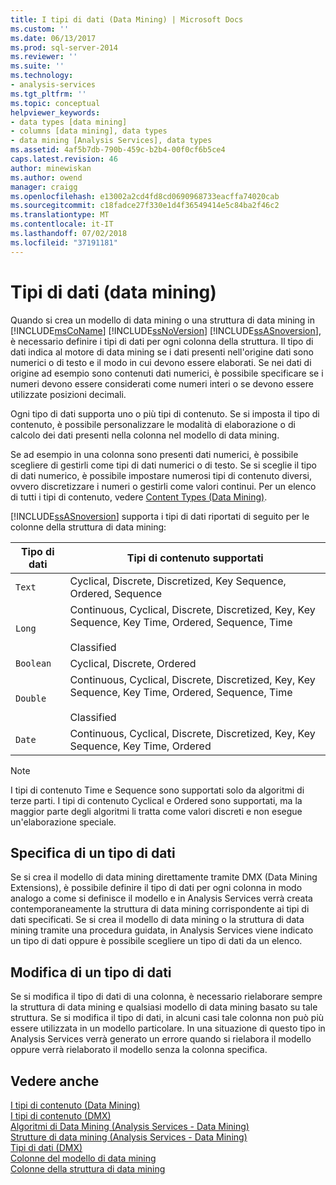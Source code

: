 ```yaml
---
title: I tipi di dati (Data Mining) | Microsoft Docs
ms.custom: ''
ms.date: 06/13/2017
ms.prod: sql-server-2014
ms.reviewer: ''
ms.suite: ''
ms.technology:
- analysis-services
ms.tgt_pltfrm: ''
ms.topic: conceptual
helpviewer_keywords:
- data types [data mining]
- columns [data mining], data types
- data mining [Analysis Services], data types
ms.assetid: 4af5b7db-790b-459c-b2b4-00f0cf6b5ce4
caps.latest.revision: 46
author: minewiskan
ms.author: owend
manager: craigg
ms.openlocfilehash: e13002a2cd4fd8cd0690968733eacffa74020cab
ms.sourcegitcommit: c18fadce27f330e1d4f36549414e5c84ba2f46c2
ms.translationtype: MT
ms.contentlocale: it-IT
ms.lasthandoff: 07/02/2018
ms.locfileid: "37191181"
---
```

# <a name="data-types-data-mining"></a>Tipi di dati (data mining)
  Quando si crea un modello di data mining o una struttura di data mining in [!INCLUDE[msCoName](../../includes/msconame-md.md)] [!INCLUDE[ssNoVersion](../../includes/ssnoversion-md.md)] [!INCLUDE[ssASnoversion](../../includes/ssasnoversion-md.md)], è necessario definire i tipi di dati per ogni colonna della struttura. Il tipo di dati indica al motore di data mining se i dati presenti nell'origine dati sono numerici o di testo e il modo in cui devono essere elaborati. Se nei dati di origine ad esempio sono contenuti dati numerici, è possibile specificare se i numeri devono essere considerati come numeri interi o se devono essere utilizzate posizioni decimali.  
  
 Ogni tipo di dati supporta uno o più tipi di contenuto. Se si imposta il tipo di contenuto, è possibile personalizzare le modalità di elaborazione o di calcolo dei dati presenti nella colonna nel modello di data mining.  
  
 Se ad esempio in una colonna sono presenti dati numerici, è possibile scegliere di gestirli come tipi di dati numerici o di testo. Se si sceglie il tipo di dati numerico, è possibile impostare numerosi tipi di contenuto diversi, ovvero discretizzare i numeri o gestirli come valori continui. Per un elenco di tutti i tipi di contenuto, vedere [Content Types &#40;Data Mining&#41;](content-types-data-mining.md).  
  
 [!INCLUDE[ssASnoversion](../../includes/ssasnoversion-md.md)] supporta i tipi di dati riportati di seguito per le colonne della struttura di data mining:  
  
|Tipo di dati|Tipi di contenuto supportati|  
|---------------|-----------------------------|  
|`Text`|Cyclical, Discrete, Discretized, Key Sequence, Ordered, Sequence|  
|`Long`|Continuous, Cyclical, Discrete, Discretized, Key, Key Sequence, Key Time, Ordered, Sequence, Time<br /><br /> Classified|  
|`Boolean`|Cyclical, Discrete, Ordered|  
|`Double`|Continuous, Cyclical, Discrete, Discretized, Key, Key Sequence, Key Time, Ordered, Sequence, Time<br /><br /> Classified|  
|`Date`|Continuous, Cyclical, Discrete, Discretized, Key, Key Sequence, Key Time, Ordered|  
  
> [!NOTE]  
>  I tipi di contenuto Time e Sequence sono supportati solo da algoritmi di terze parti. I tipi di contenuto Cyclical e Ordered sono supportati, ma la maggior parte degli algoritmi li tratta come valori discreti e non esegue un'elaborazione speciale.  
  
## <a name="specifying-a-data-type"></a>Specifica di un tipo di dati  
 Se si crea il modello di data mining direttamente tramite DMX (Data Mining Extensions), è possibile definire il tipo di dati per ogni colonna in modo analogo a come si definisce il modello e in Analysis Services verrà creata contemporaneamente la struttura di data mining corrispondente ai tipi di dati specificati. Se si crea il modello di data mining o la struttura di data mining tramite una procedura guidata, in Analysis Services viene indicato un tipo di dati oppure è possibile scegliere un tipo di dati da un elenco.  
  
## <a name="changing-a-data-type"></a>Modifica di un tipo di dati  
 Se si modifica il tipo di dati di una colonna, è necessario rielaborare sempre la struttura di data mining e qualsiasi modello di data mining basato su tale struttura. Se si modifica il tipo di dati, in alcuni casi tale colonna non può più essere utilizzata in un modello particolare. In una situazione di questo tipo in Analysis Services verrà generato un errore quando si rielabora il modello oppure verrà rielaborato il modello senza la colonna specifica.  
  
## <a name="see-also"></a>Vedere anche  
 [I tipi di contenuto &#40;Data Mining&#41;](content-types-data-mining.md)   
 [I tipi di contenuto &#40;DMX&#41;](/sql/dmx/content-types-dmx)   
 [Algoritmi di Data Mining &#40;Analysis Services - Data Mining&#41;](data-mining-algorithms-analysis-services-data-mining.md)   
 [Strutture di data mining &#40;Analysis Services - Data Mining&#41;](mining-structures-analysis-services-data-mining.md)   
 [Tipi di dati &#40;DMX&#41;](/sql/dmx/data-types-dmx)   
 [Colonne del modello di data mining](mining-model-columns.md)   
 [Colonne della struttura di data mining](mining-structure-columns.md)  
  
  
